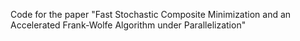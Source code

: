 Code for the paper "Fast Stochastic Composite Minimization and an
Accelerated Frank-Wolfe Algorithm under
Parallelization"
